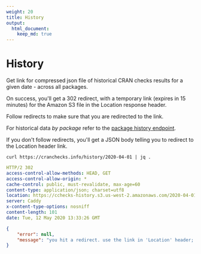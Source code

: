 ```yaml
---
weight: 20
title: History
output: 
  html_document:
    keep_md: true
---
```




# History

Get link for compressed json file of historical CRAN checks results for a given date - across all packages.

On success, you'll get a 302 redirect, with a temporary link (expires in 15 minutes) for the Amazon S3 file in the Location response header.

Follow redirects to make sure that you are redirected to the link.

For historical data _by package_ refer to the [package history endpoint](#packages-by-name-history).

If you don't follow redirects, you'll get a JSON body telling you to redirect to the Location header link.

```shell
curl https://cranchecks.info/history/2020-04-01 | jq .
```
```yaml
HTTP/2 302 
access-control-allow-methods: HEAD, GET
access-control-allow-origin: *
cache-control: public, must-revalidate, max-age=60
content-type: application/json; charset=utf8
location: https://cchecks-history.s3.us-west-2.amazonaws.com/2020-04-01.json.gz?X-Amz-Algorithm=AWS4-HMAC-SHA256&X-Amz-Credential=AKIAIE65F6ZPF3JF7JTA%2F20200512%2Fus-west-2%2Fs3%2Faws4_request&X-Amz-Date=20200512T133326Z&X-Amz-Expires=900&X-Amz-SignedHeaders=host&X-Amz-Signature=56e23e24d880ea7941a83c5bb1d5b06d3cf82e82fc5d8eddf7be95d35c286cda
server: Caddy
x-content-type-options: nosniff
content-length: 101
date: Tue, 12 May 2020 13:33:26 GMT

```
```json
{
    "error": null,
    "message": "you hit a redirect. use the link in 'Location' header; or follow redirects"
}
```

